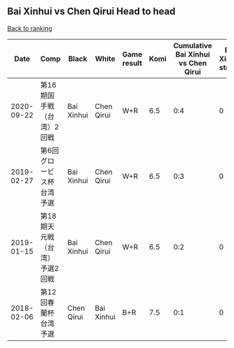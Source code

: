 ## Bai Xinhui vs Chen Qirui Head to head

[Back to ranking](../../index.md)




| **Date** | **Comp** | **Black** | **White** | **Game result** | **Komi** | **Cumulative Bai Xinhui vs Chen Qirui** | **Bai Xinhui streak** | **Chen Qirui streak** | 
| --- | --- | --- | --- | --- | --- | --- | --- | --- |
| 2020-09-22 | 第16期国手戦（台湾）2回戦 | Bai Xinhui | Chen Qirui | W+R | 6.5 | 0:4 | 0 | 4 | 
| 2019-02-27 | 第6回グロービス杯台湾予選 | Bai Xinhui | Chen Qirui | W+R | 6.5 | 0:3 | 0 | 3 | 
| 2019-01-15 | 第18期天元戦（台湾）予選2回戦 | Bai Xinhui | Chen Qirui | W+R | 6.5 | 0:2 | 0 | 2 | 
| 2018-02-06 | 第12回春蘭杯台湾予選 | Chen Qirui | Bai Xinhui | B+R | 7.5 | 0:1 | 0 | 1 |




